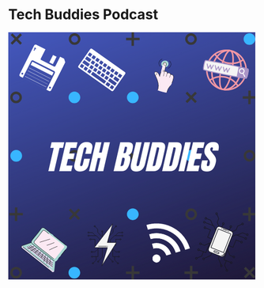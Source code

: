 # Tech Buddies Podcast
![Tech Buddies Podcast logo](https://github.com/TechBuddiesPod/TechBuddiesPod.github.io/blob/main/Tech%20buddies.png)
